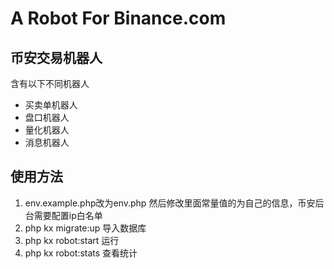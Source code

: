 # A Robot For Binance.com

## 币安交易机器人
含有以下不同机器人

- 买卖单机器人
- 盘口机器人
- 量化机器人
- 消息机器人

## 使用方法
1. env.example.php改为env.php
然后修改里面常量值的为自己的信息，币安后台需要配置ip白名单
2. php kx migrate:up 导入数据库
3. php kx robot:start 运行
4. php kx robot:stats 查看统计 